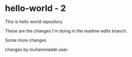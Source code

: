 # hello-world - 2
This is hello world repository

These are the changes I'm doing in the readme-edits branch.

Some more changes

changes by muhammadali user.
